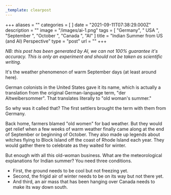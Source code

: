 ```yaml
---
_template: clearpost
---
```



+++
aliases = ""
categories = [ ]
date = "2021-09-11T07:38:29.000Z"
description = ""
image = "/images/ai-1.png"
tags = [
  "Germany",
  " USA ",
  "September ",
  "October ",
  "Canada ",
  "AI"
]
title = "Indian Summer from US (and AI) Perspective"
type = "post"
url = ""
+++


_NB: this post has been generated by AI, we can not 100% guarantee it's accuracy. This is only an experiment and should not be taken as scientific writing._

It's the weather phenomenon of warm September days (at least around here).

German colonists in the United States gave it its name, which is actually a translation from the original German-language term, "der Altweibersommer". That translates literally to "old woman's summer."

So why was it called that? The first settlers brought the term with them from Germany.

Back home, farmers blamed "old women" for bad weather. But they would get relief when a few weeks of warm weather finally came along at the end of September or beginning of October. They also made up legends about witches flying to Block Island off the coast of Rhode Island each year. They would gather there to celebrate as they waited for winter.

But enough with all this old-woman business. What are the meteorological explanations for Indian summer? You need three conditions.

* First, the ground needs to be cool but not freezing yet. 
* Second, the frigid air of winter needs to be on its way but not there yet. 
* And third, an air mass that has been hanging over Canada needs to make its way down south.
